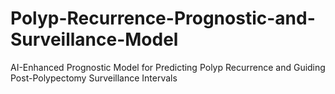 # Polyp-Recurrence-Prognostic-and-Surveillance-Model
AI-Enhanced Prognostic Model for Predicting Polyp Recurrence and Guiding Post-Polypectomy Surveillance Intervals 
